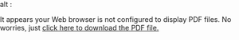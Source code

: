 <!DOCTYPE html>
<html style="height: 100%; overflow: hidden;">
<body style="margin: 0px; padding: 0px; height: 100%; overflow: hidden;">

<object data="memoirthesis.tex" type="application/pdf" width="100%" height="100%">
  alt : <p>It appears your Web browser is not configured to display PDF files.
No worries, just <a href='RGPV_Thesis_Abhushan.pdf'>click here to download the PDF file.</a></p>
</object>

</body>
</html>
